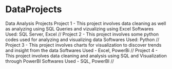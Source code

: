 # DataProjects
Data Analysis Projects
Project 1 - This project involves data cleaning as well as analyzing using SQL Queries and vizualizing using Excel
Softwares Used: SQL Server, Excel //
Project 2 - This project involves some python codes used for analyzing and visualizing data
Softwares Used: Python //
Project 3 - This project involves charts for visualization to discover trends and insight from the data
Softwares Used - Excel, PowerBi //
Project 4 - This project involves data cleaning and analysis using SQL and Visualization through PowerBI
Softwares Used - SQL, PowerBI //
